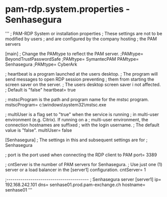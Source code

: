 # pam-rdp.system.properties - Senhasegura

'''
; PAM-RDP System or installation properties
; These settings are not to be modified by users
; and are configured by the company hosting
; the PAM servers

[main]
; Change the PAMtype to reflect the PAM server. 
;PAMtype= BeyondTrustPasswordSafe
;PAMtype= SymantecPAM
PAMtype= Senhasegura
;PAMtype= CyberArk


; heartbeat is a program launched at the users desktop.
; The program will send messages to open RDP session preventing
; them from starting the screen saver on the server.
; The users desktop screen saver i not affected.
; Default is "false"
heartbeat= true

; mstscProgram is the path and program name for the mstsc program.
mstscProgram= c:\windows\system32\mstsc.exe

; multiUser is a flag set to "true" when the service is running 
; in multi-user environment (e.g. Citrix). If running on a 
; multi-user environment, the connection hostnames are suffixed 
; with the login username.
; The default value is "false". 
multiUser= false


[Senhasegura]
; The settings in this and subsequent settings are for 
; Senhasegura

; port is the port used when connecting the RDP client to PAM
port= 3389

; cntServer is the number of PAM servers for Senhasegura. 
; Use just one (1) server or a load balancer in the [server1] configuration. 
cntServer= 1

;-----------------------------------------
; Senhasegura server
[server1]
ip= 192.168.242.101
dns= senhase01.prod.pam-exchange.ch
hostname= senhase01
'''